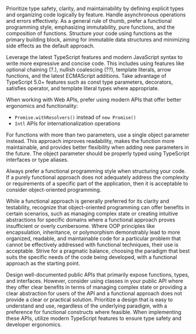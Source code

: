 Prioritize type safety, clarity, and maintainability by defining explicit types and organizing code logically by feature. Handle asynchronous operations and errors effectively. As a general rule of thumb, prefer a functional programming style, emphasizing immutability, pure functions, and the composition of functions. Structure your code using functions as the primary building block, aiming for immutable data structures and minimizing side effects as the default approach.

Leverage the latest TypeScript features and modern JavaScript syntax to write more expressive and concise code. This includes using features like optional chaining (?.), nullish coalescing (??), template literals, arrow functions, and the latest ECMAScript additions. Take advantage of TypeScript 5.0+ features such as const type parameters, decorators, satisfies operator, and template literal types where appropriate.

When working with Web APIs, prefer using modern APIs that offer better ergonomics and functionality:

- `Promise.withResolvers()` instead of `new Promise()`
- `Intl` APIs for internationalization operations

For functions with more than two parameters, use a single object parameter instead. This approach improves readability, makes the function more maintainable, and provides better flexibility when adding new parameters in the future. The object parameter should be properly typed using TypeScript interfaces or type aliases.

Always prefer a functional programming style when structuring your code. If a purely functional approach does not adequately address the complexity or requirements of a specific part of the application, then it is acceptable to consider object-oriented programming.

While a functional approach is generally preferred for its clarity and testability, recognize that object-oriented programming can offer benefits in certain scenarios, such as managing complex state or creating intuitive abstractions for specific domains where a functional approach proves insufficient or overly cumbersome. Where OOP principles like encapsulation, inheritance, or polymorphism demonstrably lead to more organized, readable, and maintainable code for a particular problem that cannot be effectively addressed with functional techniques, their use is acceptable. Strive for a pragmatic balance, choosing the paradigm that best suits the specific needs of the code being developed, with a functional approach as the starting point.

Design well-documented public APIs that primarily expose functions, types, and interfaces. However, consider using classes in your public API where they offer clear benefits in terms of managing complex state or providing a clear abstraction for users of the API and a functional approach does not provide a clear or practical solution. Prioritize a design that is easy to understand and use, regardless of the underlying paradigm, with a preference for functional constructs where feasible. When implementing these APIs, utilize modern TypeScript features to ensure type safety and developer ergonomics.
